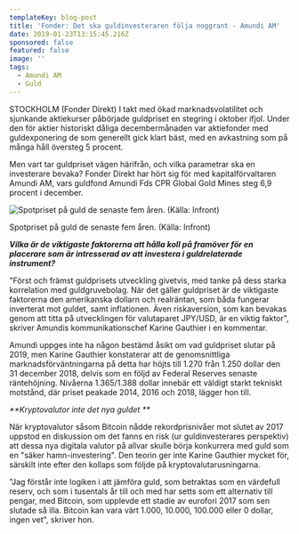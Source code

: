 ```yaml
---
templateKey: blog-post
title: 'Fonder: Det ska guldinvesteraren följa noggrant - Amundi AM'
date: 2019-01-23T13:15:45.216Z
sponsored: false
featured: false
image: ''
tags:
  - Amundi AM
  - Guld
---
```

STOCKHOLM (Fonder Direkt) I takt med ökad marknadsvolatilitet och sjunkande aktiekurser påbörjade guldpriset en stegring i oktober ifjol. Under den för aktier historiskt dåliga decembermånaden var aktiefonder med guldexponering de som generellt gick klart bäst, med en avkastning som på många håll översteg 5 procent.



Men vart tar guldpriset vägen härifrån, och vilka parametrar ska en investerare bevaka? Fonder Direkt har hört sig för med kapitalförvaltaren Amundi AM, vars guldfond Amundi Fds CPR Global Gold Mines steg 6,9 procent i december.

![Spotpriset på guld de senaste fem åren. (Källa: Infront)](/img/amundi23jan.png)

<span class="image-caption">Spotpriset på guld de senaste fem åren. (Källa: Infront)</span>

_**Vilka är de viktigaste faktorerna att hålla koll på framöver för en placerare som är intresserad av att investera i guldrelaterade instrument?**_



"Först och främst guldprisets utveckling givetvis, med tanke på dess starka korrelation med guldgruvebolag. När det gäller guldpriset är de viktigaste faktorerna den amerikanska dollarn och realräntan, som båda fungerar inverterat mot guldet, samt inflationen. Även riskaversion, som kan bevakas genom att titta på utvecklingen för valutaparet JPY/USD, är en viktig faktor", skriver Amundis kommunikationschef Karine Gauthier i en kommentar.



Amundi uppges inte ha någon bestämd åsikt om vad guldpriset slutar på 2019, men Karine Gauthier konstaterar att de genomsnittliga marknadsförväntningarna på detta har höjts till 1.270 från 1.250 dollar den 31 december 2018, delvis som en följd av Federal Reserves senaste räntehöjning. Nivåerna 1.365/1.388 dollar innebär ett väldigt starkt tekniskt motstånd, där priset peakade 2014, 2016 och 2018, lägger hon till.



_**Kryptovalutor inte det nya guldet**_



När kryptovalutor såsom Bitcoin nådde rekordprisnivåer mot slutet av 2017 uppstod en diskussion om det fanns en risk (ur guldinvesterares perspektiv) att dessa nya digitala valutor på allvar skulle börja konkurrera med guld som en "säker hamn-investering". Den teorin ger inte Karine Gauthier mycket för, särskilt inte efter den kollaps som följde på kryptovalutarusningarna.



"Jag förstår inte logiken i att jämföra guld, som betraktas som en värdefull reserv, och som i tusentals år till och med har setts som ett alternativ till pengar, med Bitcoin, som upplevde ett stadie av eurofori 2017 som sen slutade så illa. Bitcoin kan vara värt 1.000, 10.000, 100.000 eller 0 dollar, ingen vet", skriver hon.
